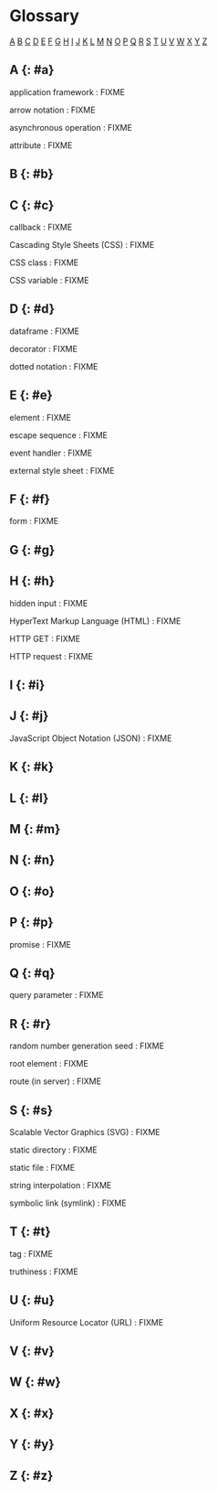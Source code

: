 # Glossary

<p class="center">
  <a href="#a">A</a>
  <a href="#b">B</a>
  <a href="#c">C</a>
  <a href="#d">D</a>
  <a href="#e">E</a>
  <a href="#f">F</a>
  <a href="#g">G</a>
  <a href="#h">H</a>
  <a href="#i">I</a>
  <a href="#j">J</a>
  <a href="#k">K</a>
  <a href="#l">L</a>
  <a href="#m">M</a>
  <a href="#n">N</a>
  <a href="#o">O</a>
  <a href="#p">P</a>
  <a href="#q">Q</a>
  <a href="#r">R</a>
  <a href="#s">S</a>
  <a href="#t">T</a>
  <a href="#u">U</a>
  <a href="#v">V</a>
  <a href="#w">W</a>
  <a href="#x">X</a>
  <a href="#y">Y</a>
  <a href="#z">Z</a>
</p>

## A {: #a}

<span id="app-framework">application framework</span>
:   FIXME

<span id="arrow-notation">arrow notation</span>
:   FIXME

<span id="async-operation">asynchronous operation</span>
:   FIXME

<span id="attribute">attribute</span>
:   FIXME

## B {: #b}

## C {: #c}

<span id="callback">callback</span>
:   FIXME

<span id="css">Cascading Style Sheets (CSS)</span>
:   FIXME

<span id="css-class">CSS class</span>
:   FIXME

<span id="css-variable">CSS variable</span>
:   FIXME

## D {: #d}

<span id="dataframe">dataframe</span>
:   FIXME

<span id="decorator">decorator</span>
:   FIXME

<span id="dotted-notation">dotted notation</span>
:   FIXME

## E {: #e}

<span id="element">element</span>
: FIXME

<span id="escape-sequence">escape sequence</span>
:   FIXME

<span id="event-handler">event handler</span>
:   FIXME

<span id="external-style-sheet">external style sheet</span>
:   FIXME

## F {: #f}

<span id="form">form</span>
:   FIXME

## G {: #g}

## H {: #h}

<span id="hidden-input">hidden input</span>
:   FIXME

<span id="html">HyperText Markup Language (HTML)</span>
:   FIXME

<span id="http-get">HTTP GET</span>
:   FIXME

<span id="http-request">HTTP request</span>
:   FIXME

## I {: #i}

## J {: #j}

<span id="json">JavaScript Object Notation (JSON)</span>
:   FIXME

## K {: #k}

## L {: #l}

## M {: #m}

## N {: #n}

## O {: #o}

## P {: #p}

<span id="promise">promise</span>
:   FIXME

## Q {: #q}

<span id="query-param">query parameter</span>
:   FIXME

## R {: #r}

<span id="rng-seed">random number generation seed</span>
:   FIXME

<span id="root-element">root element</span>
:   FIXME

<span id="route">route (in server)</span>
:   FIXME

## S {: #s}

<span id="svg">Scalable Vector Graphics (SVG)</span>
:   FIXME

<span id="static-dir">static directory</span>
:   FIXME

<span id="static-file">static file</span>
:   FIXME

<span id="string-interpolation">string interpolation</span>
:   FIXME

<span id="symlink">symbolic link (symlink)</span>
:   FIXME

## T {: #t}

<span id="tag">tag</span>
:   FIXME

<span id="truthiness">truthiness</span>
:   FIXME

## U {: #u}

<span id="url">Uniform Resource Locator (URL)</span>
:   FIXME

## V {: #v}

## W {: #w}

## X {: #x}

## Y {: #y}

## Z {: #z}
